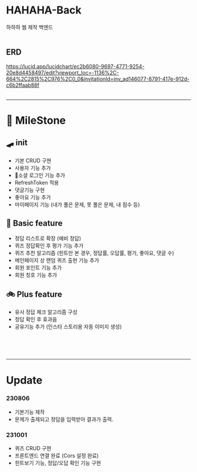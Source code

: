 # HAHAHA-Back
하하하 웹 제작 백엔드
<br><br>

## ERD
https://lucid.app/lucidchart/ec2b6080-9697-4771-9254-20e8d4458497/edit?viewport_loc=-1136%2C-664%2C2815%2C976%2C0_0&invitationId=inv_ad146077-8791-417e-912d-c6b2ffaab88f
<br><br>

---
# 🏁 MileStone

## 🛹 init
- 기본 CRUD 구현
- 사용자 기능 추가
- 🚩소셜 로그인 기능 추가
- RefreshToken 적용
- 댓글기능 구현
- 좋아요 기능 추가
- 마이페이지 기능 (내가 풀은 문제, 못 풀은 문제, 내 점수 등)


## 🛴 Basic feature
- 정답 리스트로 확장 (예비 정답)
- 퀴즈 정답확인 후 평가 기능 추가
- 퀴즈 추천 알고리즘 (힌트만 본 경우, 정답률, 오답률, 평가, 좋아요, 댓글 수)
- 메인페이지 상 랜덤 퀴즈 출현 기능 추가
- 회원 포인트 기능 추가
- 회원 칭호 기능 추가



## 🚲 Plus feature
- 유사 정답 체크 알고리즘 구성
- 정답 확인 후 효과음
- 공유기능 추가 (인스타 스토리용 자동 이미지 생성)



<br><br><br>

---
# Update

### 230806
- 기본기능 제작
- 문제가 출제되고 정답을 입력받아 결과가 출력.


### 231001
- 퀴즈 CRUD 구현
- 프론트엔드 연결 완료 (Cors 설정 완료)
- 힌트보기 기능, 정답/오답 확인 기능 구현
